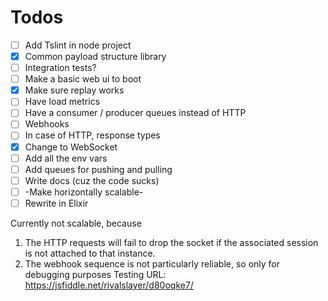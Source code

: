 # Todos
 - [ ] Add Tslint in node project
 - [x] Common payload structure library
 - [ ] Integration tests?
 - [ ] Make a basic web ui to boot
 - [x] Make sure replay works
 - [ ] Have load metrics
 - [ ] Have a consumer / producer queues instead of HTTP
 - [ ] Webhooks
 - [ ] In case of HTTP, response types
 - [x] Change to WebSocket
 - [ ] Add all the env vars
 - [ ] Add queues for pushing and pulling
 - [ ] Write docs (cuz the code sucks)
 - [ ] -Make horizontally scalable-
 - [ ] Rewrite in Elixir

Currently not scalable, because
 1. The HTTP requests will fail to drop the socket if the associated session is not attached to that instance.
 1. The webhook sequence is not particularly reliable, so only for debugging purposes
 Testing URL: https://jsfiddle.net/rivalslayer/d80oqke7/